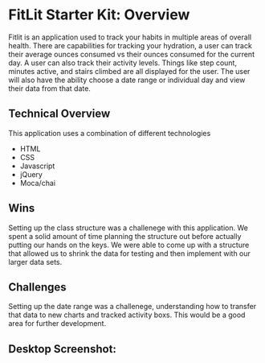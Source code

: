 # FitLit Starter Kit: Overview

Fitlit is an application used to track your habits in multiple areas of overall health. There are capabilities for tracking your hydration, a user can track their average ounces consumed vs their ounces consumed for the current day. A user can also track their activity levels. Things like step count, minutes active, and stairs climbed are all displayed for the user. The user will also have the ability choose a date range or individual day and view their data from that date. 

## Technical Overview

This application uses a combination of different technologies
  - HTML
  - CSS
  - Javascript
  - jQuery
  - Moca/chai 

## Wins

Setting up the class structure was a challenege with this application. We spent a solid amount of time planning the structure out before actually putting our hands on the keys. We were able to come up with a structure that allowed us to shrink the data for testing and then implement with our larger data sets. 

## Challenges

Setting up the date range was a challenege, understanding how to transfer that data to new charts and tracked activity boxs. This would be a good area for further development.  

## Desktop Screenshot:

